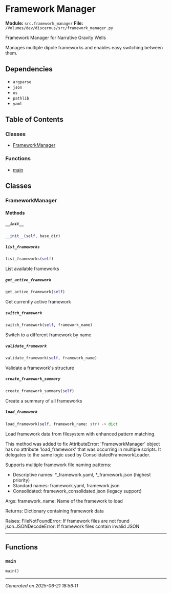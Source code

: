 # Framework Manager

**Module:** `src.framework_manager`
**File:** `/Volumes/dev/discernus/src/framework_manager.py`

Framework Manager for Narrative Gravity Wells

Manages multiple dipole frameworks and enables easy switching between them.

## Dependencies

- `argparse`
- `json`
- `os`
- `pathlib`
- `yaml`

## Table of Contents

### Classes
- [FrameworkManager](#frameworkmanager)

### Functions
- [main](#main)

## Classes

### FrameworkManager

#### Methods

##### `__init__`
```python
__init__(self, base_dir)
```

##### `list_frameworks`
```python
list_frameworks(self)
```

List available frameworks

##### `get_active_framework`
```python
get_active_framework(self)
```

Get currently active framework

##### `switch_framework`
```python
switch_framework(self, framework_name)
```

Switch to a different framework by name

##### `validate_framework`
```python
validate_framework(self, framework_name)
```

Validate a framework's structure

##### `create_framework_summary`
```python
create_framework_summary(self)
```

Create a summary of all frameworks

##### `load_framework`
```python
load_framework(self, framework_name: str) -> dict
```

Load framework data from filesystem with enhanced pattern matching.

This method was added to fix AttributeError: 'FrameworkManager' object has no attribute 'load_framework'
that was occurring in multiple scripts. It delegates to the same logic used by ConsolidatedFrameworkLoader.

Supports multiple framework file naming patterns:
- Descriptive names: *_framework.yaml, *_framework.json (highest priority)
- Standard names: framework.yaml, framework.json 
- Consolidated: framework_consolidated.json (legacy support)

Args:
    framework_name: Name of the framework to load
    
Returns:
    Dictionary containing framework data
    
Raises:
    FileNotFoundError: If framework files are not found
    json.JSONDecodeError: If framework files contain invalid JSON

---

## Functions

### `main`
```python
main()
```

---

*Generated on 2025-06-21 18:56:11*